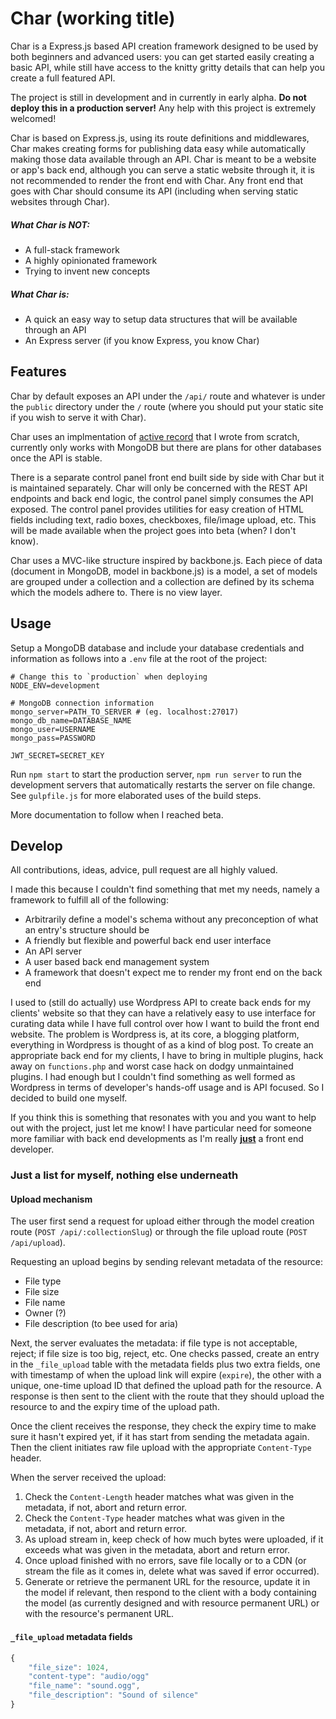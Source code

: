 # Char (working title)

Char is a Express.js based API creation framework designed to be used by both beginners and advanced users: you can get started easily creating a basic API, while still have access to the knitty gritty details that can help you create a full featured API.

The project is still in development and in currently in early alpha. **Do not deploy this in a production server!** Any help with this project is extremely welcomed!

Char is based on Express.js, using its route definitions and middlewares, Char makes creating forms for publishing data easy while automatically making those data available through an API. Char is meant to be a website or app's back end, although you can serve a static website through it, it is not recommended to render the front end with Char. Any front end that goes with Char should consume its API (including when serving static websites through Char).

##### What Char is NOT:
- A full-stack framework
- A highly opinionated framework
- Trying to invent new concepts

##### What Char is:
- A quick an easy way to setup data structures that will be available through an API
- An Express server (if you know Express, you know Char)

## Features
Char by default exposes an API under the `/api/` route and whatever is under the `public` directory under the `/` route (where you should put your static site if you wish to serve it with Char).

Char uses an implmentation of [active record](https://github.com/limzykenneth/absurd-raven) that I wrote from scratch, currently only works with MongoDB but there are plans for other databases once the API is stable.

There is a separate control panel front end built side by side with Char but it is maintained separately. Char will only be concerned with the REST API endpoints and back end logic, the control panel simply consumes the API exposed. The control panel provides utilities for easy creation of HTML fields including text, radio boxes, checkboxes, file/image upload, etc. This will be made available when the project goes into beta (when? I don't know).

Char uses a MVC-like structure inspired by backbone.js. Each piece of data (document in MongoDB, model in backbone.js) is a model, a set of models are grouped under a collection and a collection are defined by its schema which the models adhere to. There is no view layer.

## Usage
Setup a MongoDB database and include your database credentials and information as follows into a `.env` file at the root of the project:
```
# Change this to `production` when deploying
NODE_ENV=development

# MongoDB connection information
mongo_server=PATH_TO_SERVER # (eg. localhost:27017)
mongo_db_name=DATABASE_NAME
mongo_user=USERNAME
mongo_pass=PASSWORD

JWT_SECRET=SECRET_KEY
```

Run `npm start` to start the production server, `npm run server` to run the development servers that automatically restarts the server on file change. See `gulpfile.js` for more elaborated uses of the build steps.

More documentation to follow when I reached beta.

## Develop
All contributions, ideas, advice, pull request are all highly valued.

I made this because I couldn't find something that met my needs, namely a framework to fulfill all of the following:
- Arbitrarily define a model's schema without any preconception of what an entry's structure should be
- A friendly but flexible and powerful back end user interface
- An API server
- A user based back end management system
- A framework that doesn't expect me to render my front end on the back end

I used to (still do actually) use Wordpress API to create back ends for my clients' website so that they can have a relatively easy to use interface for curating data while I have full control over how I want to build the front end website. The problem is Wordpress is, at its core, a blogging platform, everything in Wordpress is thought of as a kind of blog post. To create an appropriate back end for my clients, I have to bring in multiple plugins, hack away on `functions.php` and worst case hack on dodgy unmaintained plugins. I had enough but I couldn't find something as well formed as Wordpress in terms of developer's hands-off usage and is API focused. So I decided to build one myself.

If you think this is something that resonates with you and you want to help out with the project, just let me know! I have particular need for someone more familiar with back end developments as I'm really [**just**](https://media.giphy.com/media/3ELtfmA4Apkju/giphy.gif) a front end developer.

### Just a list for myself, nothing else underneath
#### Upload mechanism

The user first send a request for upload either through the model creation route (`POST /api/:collectionSlug`) or through the file upload route (`POST /api/upload`).

Requesting an upload begins by sending relevant metadata of the resource:
* File type
* File size
* File name
* Owner (?)
* File description (to bee used for aria)

Next, the server evaluates the metadata: if file type is not acceptable, reject; if file size is too big, reject, etc. One checks passed, create an entry in the `_file_upload` table with the metadata fields plus two extra fields, one with timestamp of when the upload link will expire (`expire`), the other with a unique, one-time upload ID that defined the upload path for the resource. A response is then sent to the client with the route that they should upload the resource to and the expiry time of the upload path.

Once the client receives the response, they check the expiry time to make sure it hasn't expired yet, if it has start from sending the metadata again. Then the client initiates raw file upload with the appropriate `Content-Type` header.

When the server received the upload:
1. Check the `Content-Length` header matches what was given in the metadata, if not, abort and return error.
2. Check the `Content-Type` header matches what was given in the metadata, if not, abort and return error.
3. As upload stream in, keep check of how much bytes were uploaded, if it exceeds what was given in the metadata, abort and return error.
4. Once upload finished with no errors, save file locally or to a CDN (or stream the file as it comes in, delete what was saved if error occurred).
5. Generate or retrieve the permanent URL for the resource, update it in the model if relevant, then respond to the client with a body containing the model (as currently designed and with resource permanent URL) or with the resource's permanent URL.

#### `_file_upload` metadata fields

```javascript
{
	"file_size": 1024,
	"content-type": "audio/ogg"
	"file_name": "sound.ogg",
	"file_description": "Sound of silence"
}
```